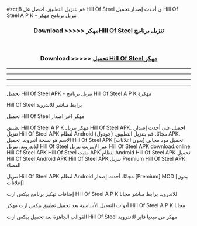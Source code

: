 #zctj8 قم بتنزيل التطبيق. احصل عل Hill Of Steel  ى أحدث إصدار.تحميل Hill Of Steel  A P K - تنزيل برنامج مهكر



<div align="center">
<h3>Download >>>>> <a href="https://ar-sites.web.app/?ar= Hill Of Steel ">مهكرHill Of Steel  تنزيل برنامج</a></h3><br>

<h3>Download >>>>> <a href="https://ar-sites.web.app/?ar= Hill Of Steel ">تحميل Hill Of Steel  مهكر</a></h3>
</div>


----------------------------------------------------------

----------------------------------------------------------

----------------------------------------------------------

----------------------------------------------------------


تحميل Hill Of Steel  APK - تنزيل برنامج Hill Of Steel  A P K مهكرة

Hill Of Steel  برابط مباشر للاندرويد

تحميل Hill Of Steel  مهكر اخر اصدار

تطبيق Hill Of Steel  A P K مهكر
تنزيل Hill Of Steel  APK. احصل على أحدث إصدار.
تنزيل Hill Of Steel  APK لنظام Android مجانًا.
قم بتنزيل التطبيق. {جودول} APK. الاسم هو نسخة أندرويد.
تحميل Hill Of Steel  APK [بدون اعلانات]
تحميل مود مجاني للاندرويد.
تنزيل Hill Of Steel  عبر الإنترنت
تنزيل Hill Of Steel  APK
download.online Hill Of Steel  APK
Hill Of Steel  مثبت APK لنظام Android
Hill Of Steel  APK
تحميل Hill Of Steel  Android APK
Hill Of Steel  APK تنزيل Premium
Hill Of Steel  APK الفضاء

تنزيل Hill Of Steel  APK لنظام Android مجانًا. أحدث إصدار [Premium] MOD [بدون إعلانات]

إضافات تهكير برنامج بيكس ارت Hill Of Steel  A P K للاندرويد برابط مباشر مجانا

أدوات التعديل الأساسية بعد تحميل تطبيق بيكس ارت مهكر Hill Of Steel  A P K مجانا

القوالب الجاهزة بعد تحميل بيكس ارت Hill Of Steel  مهكر من ميديا فاير للاندرويد



